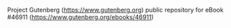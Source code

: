Project Gutenberg (https://www.gutenberg.org) public repository for eBook #46911 (https://www.gutenberg.org/ebooks/46911)
